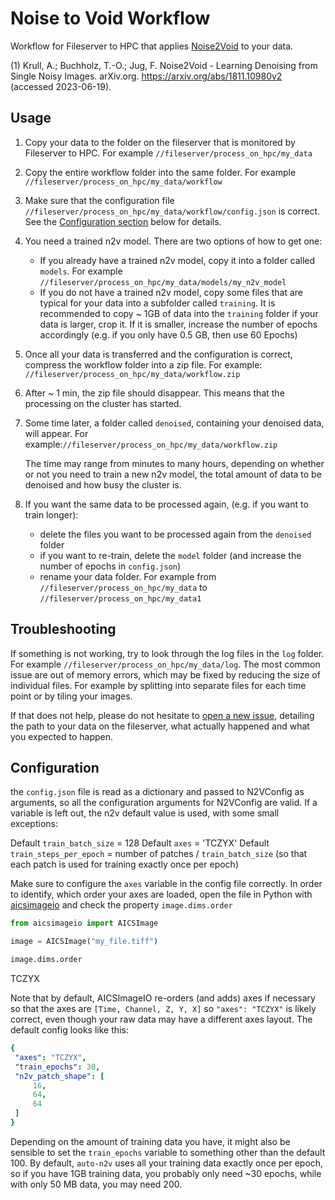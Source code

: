 # Noise to Void Workflow

Workflow for Fileserver to HPC that applies [Noise2Void](https://github.com/juglab/n2v) to your data.

(1) Krull, A.; Buchholz, T.-O.; Jug, F. Noise2Void - Learning Denoising from Single Noisy Images. arXiv.org. <https://arxiv.org/abs/1811.10980v2> (accessed 2023-06-19).

## Usage

1. Copy your data to the folder on the fileserver that is monitored by Fileserver to HPC. For example `//fileserver/process_on_hpc/my_data`
2. Copy the entire workflow folder into the same folder. For example `//fileserver/process_on_hpc/my_data/workflow`
3. Make sure that the configuration file `//fileserver/process_on_hpc/my_data/workflow/config.json` is correct. See the [Configuration section](#configuration) below for details.
4. You need a trained n2v model. There are two options of how to get one:
   * If you already have a trained n2v model, copy it into a folder called `models`. For example `//fileserver/process_on_hpc/my_data/models/my_n2v_model`
   * If you do not have a trained n2v model, copy some files that are typical for your data into a subfolder called `training`. It is recommended to copy ~ 1GB of data into the `training` folder if your data is larger, crop it. If it is smaller, increase the number of epochs accordingly (e.g. if you only have 0.5 GB, then use 60 Epochs)
5. Once all your data is transferred and the configuration is correct, compress the workflow folder into a zip file. For example: `//fileserver/process_on_hpc/my_data/workflow.zip`
6. After ~ 1 min, the zip file should disappear. This means that the processing on the cluster has started.
7. Some time later, a folder called `denoised`, containing your denoised data, will appear. For example:`//fileserver/process_on_hpc/my_data/workflow.zip`

   The time may range from minutes to many hours, depending on whether or not you need to train a new n2v model, the total amount of data to be denoised and how busy the cluster is.
8. If you want the same data to be processed again, (e.g. if you want to train longer):
   * delete the files you want to be processed again from the `denoised` folder
   * if you want to re-train, delete the `model` folder (and increase the number of epochs in `config.json`)
   * rename your data folder. For example from `//fileserver/process_on_hpc/my_data` to `//fileserver/process_on_hpc/my_data1`

## Troubleshooting

If something is not working, try to look through the log files in the `log` folder. For example `//fileserver/process_on_hpc/my_data/log`. The most common issue are out of memory errors, which may be fixed by reducing the size of individual files. For example by splitting into separate files for each time point or by tiling your images.

If that does not help, please do not hesitate to [open a new issue](https://github.com/BiAPoL/Fileserver-to-HPC/issues/new?&template=bug_report.md), detailing the path to your data on the fileserver, what actually happened and what you expected to happen.

## Configuration

the `config.json` file is read as a dictionary and passed to N2VConfig as arguments, so all the configuration arguments for N2VConfig are valid. If a variable is left out, the n2v default value is used, with some small exceptions:

Default `train_batch_size` = 128
Default `axes` = 'TCZYX'
Default `train_steps_per_epoch` = number of patches / `train_batch_size` (so that each patch is used for training exactly once per epoch)

Make sure to configure the `axes` variable in the config file correctly. In order to identify, which order your axes are loaded, open the file in Python with [aicsimageio](https://github.com/AllenCellModeling/aicsimageio) and check the property `image.dims.order`

```python
from aicsimageio import AICSImage

image = AICSImage("my_file.tiff")

image.dims.order
```

TCZYX

Note that by default, AICSImageIO re-orders (and adds) axes if necessary so that the axes are `[Time, Channel, Z, Y, X]`   so `"axes": "TCZYX"` is likely correct, even though your raw data may have a different axes layout. The default config looks like this:

   ```yaml
   {
    "axes": "TCZYX",
    "train_epochs": 30,
    "n2v_patch_shape": [
        16,
        64,
        64
    ]
   }
   ```

Depending on the amount of training data you have, it might also be sensible to set the `train_epochs` variable to something other than the default 100. By default, `auto-n2v` uses all your training data exactly once per epoch, so if you have 1GB training data, you probably only need ~30 epochs, while with only 50 MB data, you may need 200.
